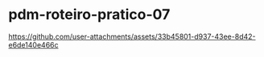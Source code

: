 # pdm-roteiro-pratico-07

https://github.com/user-attachments/assets/33b45801-d937-43ee-8d42-e6de140e466c

